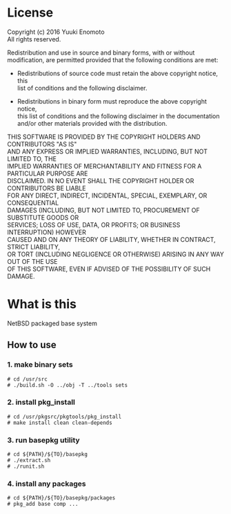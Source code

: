 # License
Copyright (c) 2016 Yuuki Enomoto  
All rights reserved.  
  
Redistribution and use in source and binary forms, with or without  
modification, are permitted provided that the following conditions are met:  
  
* Redistributions of source code must retain the above copyright notice, this  
  list of conditions and the following disclaimer.  
  
* Redistributions in binary form must reproduce the above copyright notice,  
  this list of conditions and the following disclaimer in the documentation  
  and/or other materials provided with the distribution.  
  
THIS SOFTWARE IS PROVIDED BY THE COPYRIGHT HOLDERS AND CONTRIBUTORS "AS IS"  
AND ANY EXPRESS OR IMPLIED WARRANTIES, INCLUDING, BUT NOT LIMITED TO, THE  
IMPLIED WARRANTIES OF MERCHANTABILITY AND FITNESS FOR A PARTICULAR PURPOSE ARE  
DISCLAIMED. IN NO EVENT SHALL THE COPYRIGHT HOLDER OR CONTRIBUTORS BE LIABLE  
FOR ANY DIRECT, INDIRECT, INCIDENTAL, SPECIAL, EXEMPLARY, OR CONSEQUENTIAL  
DAMAGES (INCLUDING, BUT NOT LIMITED TO, PROCUREMENT OF SUBSTITUTE GOODS OR  
SERVICES; LOSS OF USE, DATA, OR PROFITS; OR BUSINESS INTERRUPTION) HOWEVER  
CAUSED AND ON ANY THEORY OF LIABILITY, WHETHER IN CONTRACT, STRICT LIABILITY,  
OR TORT (INCLUDING NEGLIGENCE OR OTHERWISE) ARISING IN ANY WAY OUT OF THE USE  
OF THIS SOFTWARE, EVEN IF ADVISED OF THE POSSIBILITY OF SUCH DAMAGE.  
# What is this
NetBSD packaged base system
## How to use
### 1. make binary sets
``# cd /usr/src``  
``# ./build.sh -O ../obj -T ../tools sets``  
### 2. install pkg_install
``# cd /usr/pkgsrc/pkgtools/pkg_install``  
``# make install clean clean-depends``  
### 3. run basepkg utility
``# cd ${PATH}/${TO}/basepkg``  
``# ./extract.sh``  
``# ./runit.sh``  
### 4. install any packages
``# cd ${PATH}/${TO}/basepkg/packages``  
``# pkg_add base comp ...``
